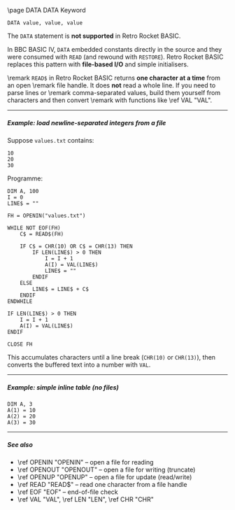 \page DATA DATA Keyword
```
DATA value, value, value
```

The `DATA` statement is **not supported** in Retro Rocket BASIC.

In BBC BASIC IV, `DATA` embedded constants directly in the source and they were consumed with `READ` (and rewound with `RESTORE`). Retro Rocket BASIC replaces this pattern with **file-based I/O** and simple initialisers.


\remark `READ$` in Retro Rocket BASIC returns **one character at a time** from an open
\remark file handle. It does **not** read a whole line. If you need to parse lines or
\remark comma-separated values, build them yourself from characters and then convert
\remark with functions like \ref VAL "VAL".

---

##### Example: load newline-separated integers from a file

Suppose `values.txt` contains:
```
10
20
30
```

Programme:

```basic
DIM A, 100
I = 0
LINE$ = ""

FH = OPENIN("values.txt")

WHILE NOT EOF(FH)
    C$ = READ$(FH)

    IF C$ = CHR(10) OR C$ = CHR(13) THEN
        IF LEN(LINE$) > 0 THEN
            I = I + 1
            A(I) = VAL(LINE$)
            LINE$ = ""
        ENDIF
    ELSE
        LINE$ = LINE$ + C$
    ENDIF
ENDWHILE

IF LEN(LINE$) > 0 THEN
    I = I + 1
    A(I) = VAL(LINE$)
ENDIF

CLOSE FH
```

This accumulates characters until a line break (`CHR(10)` or `CHR(13)`), then converts the buffered text into a number with `VAL`.

---

##### Example: simple inline table (no files)

```basic
DIM A, 3
A(1) = 10
A(2) = 20
A(3) = 30
```

---

##### See also
- \ref OPENIN "OPENIN" – open a file for reading
- \ref OPENOUT "OPENOUT" – open a file for writing (truncate)
- \ref OPENUP "OPENUP" – open a file for update (read/write)
- \ref READ "READ$" – read one character from a file handle
- \ref EOF "EOF" – end-of-file check
- \ref VAL "VAL", \ref LEN "LEN", \ref CHR "CHR"
